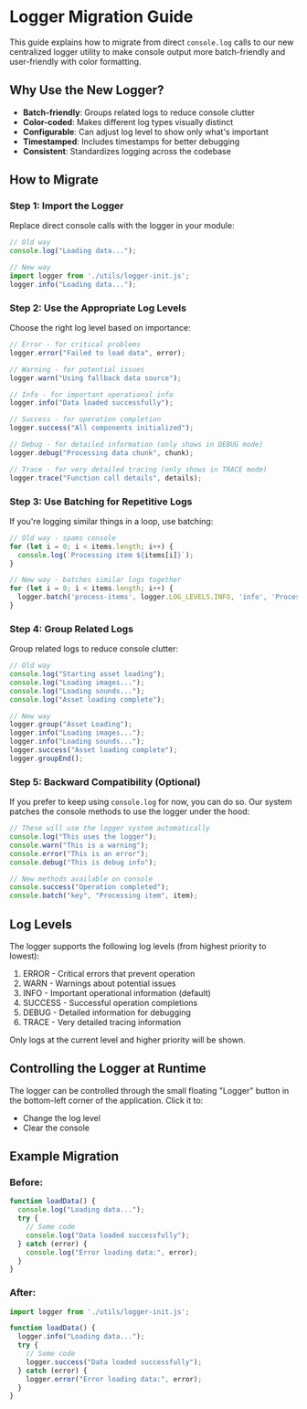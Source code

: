 # Logger Migration Guide

This guide explains how to migrate from direct `console.log` calls to our new centralized logger utility to make console output more batch-friendly and user-friendly with color formatting.

## Why Use the New Logger?

- **Batch-friendly**: Groups related logs to reduce console clutter
- **Color-coded**: Makes different log types visually distinct
- **Configurable**: Can adjust log level to show only what's important
- **Timestamped**: Includes timestamps for better debugging
- **Consistent**: Standardizes logging across the codebase

## How to Migrate

### Step 1: Import the Logger

Replace direct console calls with the logger in your module:

```javascript
// Old way
console.log("Loading data...");

// New way
import logger from './utils/logger-init.js';
logger.info("Loading data...");
```

### Step 2: Use the Appropriate Log Levels

Choose the right log level based on importance:

```javascript
// Error - for critical problems
logger.error("Failed to load data", error);

// Warning - for potential issues
logger.warn("Using fallback data source");

// Info - for important operational info
logger.info("Data loaded successfully");

// Success - for operation completion
logger.success("All components initialized");

// Debug - for detailed information (only shows in DEBUG mode)
logger.debug("Processing data chunk", chunk);

// Trace - for very detailed tracing (only shows in TRACE mode)
logger.trace("Function call details", details);
```

### Step 3: Use Batching for Repetitive Logs

If you're logging similar things in a loop, use batching:

```javascript
// Old way - spams console
for (let i = 0; i < items.length; i++) {
  console.log(`Processing item ${items[i]}`);
}

// New way - batches similar logs together
for (let i = 0; i < items.length; i++) {
  logger.batch('process-items', logger.LOG_LEVELS.INFO, 'info', 'Processing item', items[i]);
}
```

### Step 4: Group Related Logs

Group related logs to reduce console clutter:

```javascript
// Old way
console.log("Starting asset loading");
console.log("Loading images...");
console.log("Loading sounds...");
console.log("Asset loading complete");

// New way
logger.group("Asset Loading");
logger.info("Loading images...");
logger.info("Loading sounds...");
logger.success("Asset loading complete");
logger.groupEnd();
```

### Step 5: Backward Compatibility (Optional)

If you prefer to keep using `console.log` for now, you can do so. Our system patches the console methods to use the logger under the hood:

```javascript
// These will use the logger system automatically
console.log("This uses the logger");
console.warn("This is a warning");
console.error("This is an error");
console.debug("This is debug info");

// New methods available on console
console.success("Operation completed");
console.batch("key", "Processing item", item);
```

## Log Levels

The logger supports the following log levels (from highest priority to lowest):

1. ERROR - Critical errors that prevent operation
2. WARN - Warnings about potential issues
3. INFO - Important operational information (default)
4. SUCCESS - Successful operation completions
5. DEBUG - Detailed information for debugging
6. TRACE - Very detailed tracing information

Only logs at the current level and higher priority will be shown.

## Controlling the Logger at Runtime

The logger can be controlled through the small floating "Logger" button in the bottom-left corner of the application. Click it to:

- Change the log level
- Clear the console

## Example Migration

### Before:

```javascript
function loadData() {
  console.log("Loading data...");
  try {
    // Some code
    console.log("Data loaded successfully");
  } catch (error) {
    console.log("Error loading data:", error);
  }
}
```

### After:

```javascript
import logger from './utils/logger-init.js';

function loadData() {
  logger.info("Loading data...");
  try {
    // Some code
    logger.success("Data loaded successfully");
  } catch (error) {
    logger.error("Error loading data:", error);
  }
}
```
